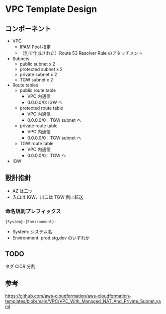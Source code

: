 # VPC Template Design

## コンポーネント

- VPC
  - IPAM Pool 指定
  - （別で作成された）Route 53 Resolver Rule のアタッチメント
- Subnets
  - public subnet x 2
  - protected subnet x 2
  - private subnet x 2
  - TGW subnet x 2
- Route tables
  - public route table
    - VPC 内通信
    - 0.0.0.0/0: IGW へ
  - protected route table
    - VPC 内通信
    - 0.0.0.0/0：TGW subnet へ
  - private route table
    - VPC 内通信
    - 0.0.0.0/0：TGW subnet へ
  - TGW route table
    - VPC 内通信
    - 0.0.0.0/0：TGW へ
- IGW

## 設計指針

- AZ は二つ
- 入口は IGW、出口は TGW 側に転送

### 命名規則プレフィックス

`{System}-{Environment}-`

- System: システム名
- Environment: prod,stg,dev のいずれか

## TODO

タグ
CIDR 分割

## 参考

https://github.com/aws-cloudformation/aws-cloudformation-templates/blob/main/VPC/VPC_With_Managed_NAT_And_Private_Subnet.yaml
